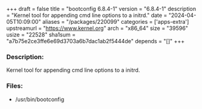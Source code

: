 +++
draft = false
title = "bootconfig 6.8.4-1"
version = "6.8.4-1"
description = "Kernel tool for appending cmd line options to a initrd."
date = "2024-04-05T10:09:00"
aliases = "/packages/220099"
categories = ['apps-extra']
upstreamurl = "https://www.kernel.org"
arch = "x86_64"
size = "39596"
usize = "22528"
sha1sum = "a7b75e2ce3ffe6e69d3703a6b7dac1ab2f5444de"
depends = "[]"
+++
### Description: 
Kernel tool for appending cmd line options to a initrd.

### Files: 
* /usr/bin/bootconfig
